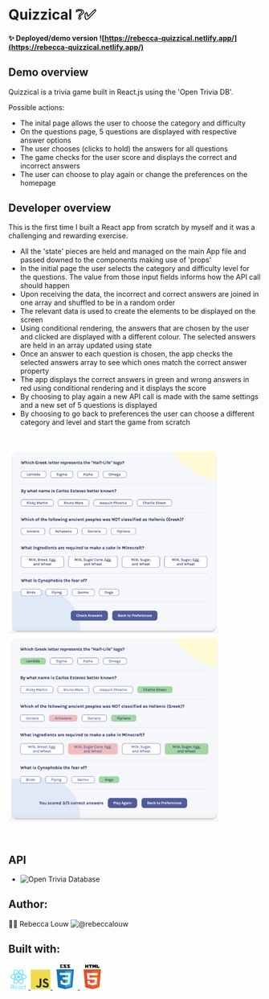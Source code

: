 # Quizzical ❔✅ 

#### ✨ Deployed/demo version ![https://rebecca-quizzical.netlify.app/](https://rebecca-quizzical.netlify.app/)

## Demo overview
Quizzical is a trivia game built in React.js using the 'Open Trivia DB'. 

Possible actions:
- The inital page allows the user to choose the category and difficulty
- On the questions page, 5 questions are displayed with respective answer options
- The user chooses (clicks to hold) the answers for all questions
- The game checks for the user score and displays the correct and incorrect answers
- The user can choose to play again or change the preferences on the homepage


## Developer overview
This is the first time I built a React app from scratch by myself and it was a challenging and rewarding exercise.
- All the 'state' pieces are held and managed on the main App file and passed downed to the components making use of 'props'
- In the initial page the user selects the category and difficulty level for the questions. The value from those input fields informs how the API call should happen
- Upon receiving the data, the incorrect and correct answers are joined in one array and shuffled to be in a random order
- The relevant data is used to create the elements to be displayed on the screen
- Using conditional rendering, the answers that are chosen by the user and clicked are displayed with a different colour. The selected answers are held in an array updated using state
- Once an answer to each question is chosen, the app checks the selected answers array to see which ones match the correct answer property
- The app displays the correct answers in green and wrong answers in red using conditional rendering and it displays the score
- By choosing to play again a new API call is made with the same settings and a new set of 5 questions is displayed
- By choosing to go back to preferences the user can choose a different category and level and start the game from scratch


<br/>

<img alt="." src="public/quizzical-demo1.png" width="420px"/> <img alt="." src="public/quizzical-demo2.png" width="420px"/>

<br/>




## API
- ![Open Trivia Database](https://opentdb.com/)

## Author: 
👩‍💻 Rebecca Louw ![@rebeccalouw](https://github.com/rebeccalouw)

## Built with:

<p align="left"> <a href="https://reactjs.org/" target="_blank" rel="noreferrer"> <img src="https://raw.githubusercontent.com/devicons/devicon/master/icons/react/react-original-wordmark.svg" alt="react" width="40" height="40"/> </a> 
<a href="https://developer.mozilla.org/en-US/docs/Web/JavaScript" target="_blank" rel="noreferrer"> 
<img src="https://raw.githubusercontent.com/devicons/devicon/master/icons/javascript/javascript-original.svg" alt="javascript" width="40" height="40"/> </a> 
<a href="https://www.w3schools.com/css/" target="_blank" rel="noreferrer"> 
<img src="https://raw.githubusercontent.com/devicons/devicon/master/icons/css3/css3-original-wordmark.svg" alt="css3" width="50" height="50"/> </a> 
<a href="https://www.w3schools.com/html/" target="_blank" rel="noreferrer"> 
<img src="https://raw.githubusercontent.com/devicons/devicon/master/icons/html5/html5-original-wordmark.svg" alt="html5" width="50" height="50"/> </a> 
